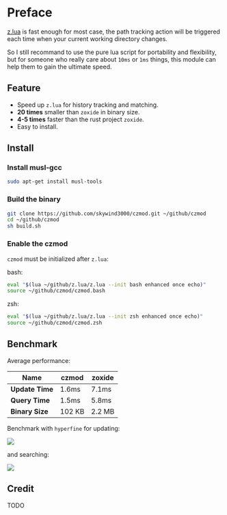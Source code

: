 # Preface
 
[z.lua](https://github.com/skywind3000/z.lua) is fast enough for most case, the path tracking action will be triggered each time when your current working directory changes.

So I still recommand to use the pure lua script for portability and flexibility, but for someone who really care about `10ms` or `1ms` things, this module can help them to gain the ultimate speed.


## Feature

- Speed up `z.lua` for history tracking and matching.
- **20 times** smaller than `zoxide` in binary size.
- **4-5 times** faster than the rust project `zoxide`.
- Easy to install.

## Install

### Install musl-gcc

```bash
sudo apt-get install musl-tools
```

### Build the binary

```Bash
git clone https://github.com/skywind3000/czmod.git ~/github/czmod
cd ~/github/czmod
sh build.sh
```

### Enable the czmod

`czmod` must be initialized after `z.lua`:

bash:

```bash
eval "$(lua ~/github/z.lua/z.lua --init bash enhanced once echo)"
source ~/github/czmod/czmod.bash
```

zsh:

```bash
eval "$(lua ~/github/z.lua/z.lua --init zsh enhanced once echo)"
source ~/github/czmod/czmod.zsh
```

## Benchmark

Average performance:

| Name | czmod | zoxide |
|-|-|-|
| **Update Time** | 1.6ms | 7.1ms |
| **Query Time** | 1.5ms | 5.8ms |
| **Binary Size** | 102 KB | 2.2 MB |


Benchmark with `hyperfine` for updating:

![](https://skywind3000.github.io/images/p/czmod/i-add.png)

and searching:

![](https://skywind3000.github.io/images/p/czmod/i-query.png)

## Credit

TODO
